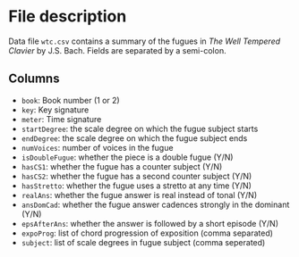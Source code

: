 # File description

Data file `wtc.csv` contains a summary of the fugues in 
*The Well Tempered Clavier* by J.S. Bach. Fields are separated by 
a semi-colon.

## Columns

- `book`: Book number (1 or 2)
- `key`: Key signature
- `meter`: Time signature
- `startDegree`: the scale degree on which the fugue subject starts
- `endDegree`: the scale degree on which the fugue subject ends
- `numVoices`: number of voices in the fugue
- `isDoubleFugue`: whether the piece is a double fugue (Y/N)
- `hasCS1`: whether the fugue has a counter subject (Y/N)
- `hasCS2`: whether the fugue has a second counter subject (Y/N)
- `hasStretto`: whether the fugue uses a stretto at any time (Y/N)
- `realAns`: whether the fugue answer is real instead of tonal (Y/N)
- `ansDomCad`: whether the fugue answer cadences strongly in the dominant (Y/N)
- `epsAfterAns`: whether the answer is followed by a short episode (Y/N)
- `expoProg`: list of chord progression of exposition (comma separated)
- `subject`: list of scale degrees in fugue subject (comma seperated)
